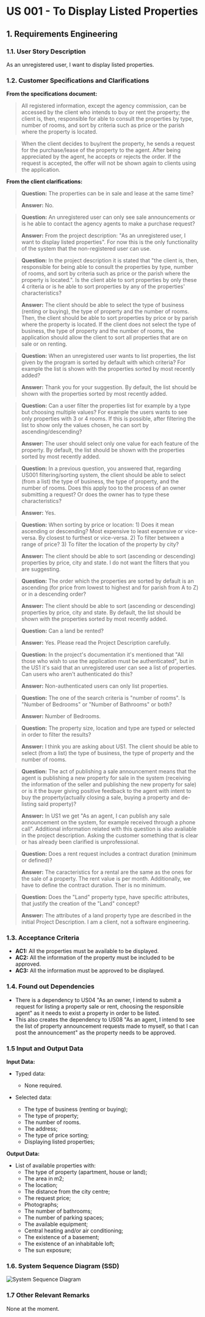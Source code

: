 # US 001 - To Display Listed Properties

## 1. Requirements Engineering


### 1.1. User Story Description


As an unregistered user, I want to display listed properties.


### 1.2. Customer Specifications and Clarifications


**From the specifications document:**

>	All registered information, except the agency commission, can be accessed by the client who intends to buy or rent the property; the client is, then, responsible for able to consult the properties by type, number of rooms, and sort by criteria such as price or the parish where the property is located.

>   When the client decides to buy/rent the property, he sends a request for the purchase/lease of the property to the agent. After being appreciated by the agent, he accepts or rejects the order. If the request is accepted, the offer will not be shown again to clients using the application.


**From the client clarifications:**

> **Question:** The properties can be in sale and lease at the same time?
>
> **Answer:** No.

> **Question:** An unregistered user can only see sale announcements or is he able to contact the agency agents to make a purchase request?
>
> **Answer:** From the project description: "As an unregistered user, I want to display listed properties". For now this is the only functionality of the system that the non-registered user can use.

> **Question:** In the project description it is stated that "the client is, then, responsible for being able to consult the properties by type, number of rooms, and sort by criteria such as price or the parish where the property is located.". Is the client able to sort properties by only these 4 criteria or is he able to sort properties by any of the properties' characteristics?
>
> **Answer:** The client should be able to select the type of business (renting or buying), the type of property and the number of rooms. Then, the client should be able to sort properties by price or by parish where the property is located. If the client does not select the type of business, the type of property and the number of rooms, the application should allow the client to sort all properties that are on sale or on renting.

> **Question:** When an unregistered user wants to list properties, the list given by the program is sorted by default with which criteria? For example the list is shown with the properties sorted by most recently added?
>
> **Answer:** Thank you for your suggestion. By default, the list should be shown with the properties sorted by most recently added.

> **Question:** Can a user filter the properties list for example by a type but choosing multiple values? For example the users wants to see only properties with 3 or 4 rooms. If this is possible, after filtering the list to show only the values chosen, he can sort by ascending/descending?
> 
> **Answer:** The user should select only one value for each feature of the property. By default, the list should be shown with the properties sorted by most recently added.

> **Question:**  In a previous question, you answered that, regarding US001 filtering/sorting system, the client should be able to select (from a list) the type of business, the type of property, and the number of rooms. Does this apply too to the process of an owner submitting a request? Or does the owner has to type these characteristics?
> 
> **Answer:** Yes.

> **Question:** When sorting by price or location: 1) Does it mean ascending or descending? Most expensive to least expensive or vice-versa. By closest to furthest or vice-versa. 2) To filter between a range of price? 3) To filter the location of the property by city?
> 
> **Answer:** The client should be able to sort (ascending or descending) properties by price, city and state. I do not want the filters that you are suggesting.

> **Question:** The order which the properties are sorted by default is an ascending (for price from lowest to highest and for parish from A to Z) or in a descending order?
>
> **Answer:** The client should be able to sort (ascending or descending) properties by price, city and state. By default, the list should be shown with the properties sorted by most recently added.

> **Question:** Can a land be rented? 
>
> **Answer:** Yes. Please read the Project Description carefully.

> **Question:** In the project's documentation it's mentioned that "All those who wish to use the application must be authenticated", but in the US1 it's said that an unregistered user can see a list of properties. Can users who aren't authenticated do this?
>
> **Answer:** Non-authenticated users can only list properties.

> **Question:** The one of the search criteria is "number of rooms". Is "Number of Bedrooms" or "Number of Bathrooms" or both?
>
> **Answer:** Number of Bedrooms.

> **Question:** The property size, location and type are typed or selected in order to filter the results?
>
> **Answer:** I think you are asking about US1. The client should be able to select (from a list) the type of business, the type of property and the number of rooms.

> **Question:** The act of publishing a sale announcement means that the agent is publishing a new property for sale in the system (receiving the information of the seller and publishing the new property for sale) or is it the buyer giving positive feedback to the agent with intent to buy the property(actually closing a sale, buying a property and de-listing said property)?
>
> **Answer:** In US1 we get "As an agent, I can publish any sale announcement on the system, for example received through a phone call". Additional information related with this question is also avaliable in the project description. Asking the customer something that is clear or has already been clarified is unprofessional.

> **Question:** Does a rent request includes a contract duration (minimum or defined)?
>
> **Answer:** The caracteristics for a rental are the same as the ones for the sale of a property. The rent value is per month. Additionally, we have to define the contract duration. Ther is no minimum.

> **Question:** Does the "Land" property type, have specific attributes, that justify the creation of the "Land" concept?
>
> **Answer:** The attributes of a land property type are described in the initial Project Description. I am a client, not a software engineering.
 

### 1.3. Acceptance Criteria


* **AC1:** All the properties must be available to be displayed.
* **AC2:** All the information of the property must be included to be approved.
* **AC3:** All the information must be approved to be displayed.


### 1.4. Found out Dependencies


* There is a dependency to US04 "As an owner, I intend to submit a request for listing a property sale or rent,
  choosing the responsible agent" as it needs to exist a property in order to be listed.
* This also creates the dependency to US08 "As an agent, I intend to see the list of property announcement requests made
  to myself, so that I can post the announcement" as the property needs to be approved.


### 1.5 Input and Output Data


**Input Data:**

* Typed data:
	* None required.

* Selected data:
    * The type of business (renting or buying);
    * The type of property;
    * The number of rooms.
    * The address;
    * The type of price sorting;
    * Displaying listed properties;

**Output Data:**

* List of available properties with:
	* The type of property (apartment, house or land);
	* The area in m2;
	* The location;
	* The distance from the city centre;
	* The request price;
	* Photographs;
	* The number of bathrooms;
	* The number of parking spaces;
	* The available equipment;
	* Central heating and/or air conditioning;
	* The existence of a basement;
	* The existence of an inhabitable loft;
	* The sun exposure;

### 1.6. System Sequence Diagram (SSD)

![System Sequence Diagram](svg/us001-system-sequence-diagram-System_Sequence_Diagram__SSD_.svg)

### 1.7 Other Relevant Remarks

None at the moment.